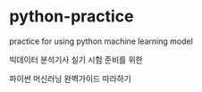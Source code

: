 # python-practice
practice for using python machine learning model

빅데이터 분석기사 실기 시험 준비를 위한

파이썬 머신러닝 완벽가이드 따라하기
